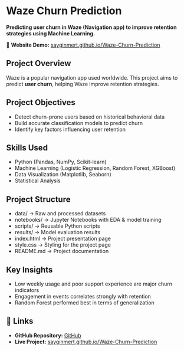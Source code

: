 # Waze Churn Prediction  
**Predicting user churn in Waze (Navigation app) to improve retention strategies using Machine Learning.**  

🔗 **Website Demo:** [sayginmert.github.io/Waze-Churn-Prediction](https://sayginmert.github.io/Waze-Churn-Prediction/)  

## Project Overview  
Waze is a popular navigation app used worldwide. This project aims to predict **user churn**, helping Waze improve retention strategies.  

## Project Objectives

- Detect churn-prone users based on historical behavioral data
- Build accurate classification models to predict churn
- Identify key factors influencing user retention
  
## Skills Used  
- Python (Pandas, NumPy, Scikit-learn)  
- Machine Learning (Logistic Regression, Random Forest, XGBoost)  
- Data Visualization (Matplotlib, Seaborn)  
- Statistical Analysis

## Project Structure  
- data/ -> Raw and processed datasets
- notebooks/ -> Jupyter Notebooks with EDA & model training
- scripts/ -> Reusable Python scripts
- results/ -> Model evaluation results
- index.html -> Project presentation page
- style.css -> Styling for the project page
- README.md -> Project documentation

## Key Insights  
- Low weekly usage and poor support experience are major churn indicators
- Engagement in events correlates strongly with retention
- Random Forest performed best in terms of generalization

## 📎 Links  
- **GitHub Repository:** [GitHub](https://github.com/sayginmert/Waze-Churn-Prediction)  
- **Live Project:** [sayginmert.github.io/Waze-Churn-Prediction](https://sayginmert.github.io/Waze-Churn-Prediction/)  
